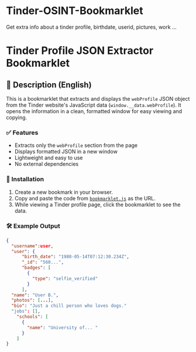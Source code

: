 # Tinder-OSINT-Bookmarklet
Get extra info about a tinder profile, birthdate, userid, pictures, work ...

# Tinder Profile JSON Extractor Bookmarklet

## 📌 Description (English)

This is a bookmarklet that extracts and displays the `webProfile` JSON object from the Tinder website's JavaScript data (`window.__data.webProfile`). It opens the information in a clean, formatted window for easy viewing and copying.

### ✅ Features

- Extracts only the `webProfile` section from the page
- Displays formatted JSON in a new window
- Lightweight and easy to use
- No external dependencies

### 🚀 Installation

1. Create a new bookmark in your browser.
2. Copy and paste the code from [`bookmarklet.js`](./bookmarklet.js) as the URL.
3. While viewing a Tinder profile page, click the bookmarklet to see the data.

### 🛠 Example Output

```json
{
  "username":user,
  "user": {
      "birth_date": "1980-05-14T07:12:30.234Z",
      "_id": "560...",
      "badges": [
        {
          "type": "selfie_verified"
        }
      ],
  "name": "User B.",
  "photos": [...],
  "bio": "Just a chill person who loves dogs."
  "jobs": [],
    "schools": [
      {
        "name": "University of... "
      }
    ]
}
